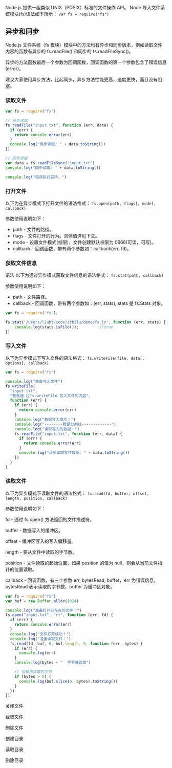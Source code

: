 Node.js 提供一组类似 UNIX（POSIX）标准的文件操作 API。 Node 导入文件系统模块(fs)语法如下所示：
`var fs = require("fs")`

## 异步和同步

Node.js 文件系统（fs 模块）模块中的方法均有异步和同步版本，例如读取文件内容的函数有异步的 fs.readFile() 和同步的 fs.readFileSync()。

异步的方法函数最后一个参数为回调函数，回调函数的第一个参数包含了错误信息(error)。

建议大家使用异步方法，比起同步，异步方法性能更高，速度更快，而且没有阻塞。

### 读取文件

```js
var fs = require("fs")

// 异步读取
fs.readFile("input.txt", function (err, data) {
  if (err) {
    return console.error(err)
  }
  console.log("异步读取: " + data.toString())
})

// 同步读取
var data = fs.readFileSync("input.txt")
console.log("同步读取: " + data.toString())

console.log("程序执行完毕。")
```

### 打开文件

以下为在异步模式下打开文件的语法格式：
`fs.open(path, flags[, mode], callback)`

参数使用说明如下：

- path - 文件的路径。
- flags - 文件打开的行为。具体值详见下文。
- mode - 设置文件模式(权限)，文件创建默认权限为 0666(可读，可写)。
- callback - 回调函数，带有两个参数如：callback(err, fd)。

### 获取文件信息

语法
以下为通过异步模式获取文件信息的语法格式： `fs.stat(path, callback)`

参数使用说明如下：

- path - 文件路径。
- callback - 回调函数，带有两个参数如：(err, stats), stats 是 fs.Stats 对象。

```js
var fs = require('fs');

fs.stat('/Users/liuht/code/itbilu/demo/fs.js', function (err, stats) {
    console.log(stats.isFile());         //true
})
```

### 写入文件

以下为异步模式下写入文件的语法格式：
`fs.writeFile(file, data[, options], callback)`

```js
var fs = require("fs")

console.log("准备写入文件")
fs.writeFile(
  "input.txt",
  "我是通 过fs.writeFile 写入文件的内容",
  function (err) {
    if (err) {
      return console.error(err)
    }
    console.log("数据写入成功！")
    console.log("--------我是分割线-------------")
    console.log("读取写入的数据！")
    fs.readFile("input.txt", function (err, data) {
      if (err) {
        return console.error(err)
      }
      console.log("异步读取文件数据: " + data.toString())
    })
  }
)
```

### 读取文件

以下为异步模式下读取文件的语法格式：
`fs.read(fd, buffer, offset, length, position, callback)`

参数使用说明如下：

fd - 通过 fs.open() 方法返回的文件描述符。

buffer - 数据写入的缓冲区。

offset - 缓冲区写入的写入偏移量。

length - 要从文件中读取的字节数。

position - 文件读取的起始位置，如果 position 的值为 null，则会从当前文件指针的位置读取。

callback - 回调函数，有三个参数 err, bytesRead, buffer，err 为错误信息， bytesRead 表示读取的字节数，buffer 为缓冲区对象。

```js
var fs = require("fs")
var buf = new Buffer.alloc(1024)

console.log("准备打开已存在的文件！")
fs.open("input.txt", "r+", function (err, fd) {
  if (err) {
    return console.error(err)
  }
  console.log("文件打开成功！")
  console.log("准备读取文件：")
  fs.read(fd, buf, 0, buf.length, 0, function (err, bytes) {
    if (err) {
      console.log(err)
    }
    console.log(bytes + "  字节被读取")

    // 仅输出读取的字节
    if (bytes > 0) {
      console.log(buf.slice(0, bytes).toString())
    }
  })
})
```

关闭文件

截取文件

删除文件

创建目录

读取目录

删除目录
